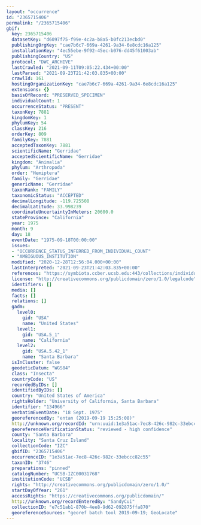 ```yaml
---
layout: "occurrence"
id: "2365715406"
permalink: "/2365715406"
gbif:
  key: 2365715406
  datasetKey: "d6097f75-f99e-4c2a-b8a5-b0fc213ecbd0"
  publishingOrgKey: "cae7b6c7-669a-4261-9a34-6e8cdc16a125"
  installationKey: "4ec55ebe-9f92-45ec-b076-dd45f61003ab"
  publishingCountry: "US"
  protocol: "DWC_ARCHIVE"
  lastCrawled: "2021-09-11T09:05:22.434+00:00"
  lastParsed: "2021-09-23T21:42:03.835+00:00"
  crawlId: 161
  hostingOrganizationKey: "cae7b6c7-669a-4261-9a34-6e8cdc16a125"
  extensions: {}
  basisOfRecord: "PRESERVED_SPECIMEN"
  individualCount: 1
  occurrenceStatus: "PRESENT"
  taxonKey: 7881
  kingdomKey: 1
  phylumKey: 54
  classKey: 216
  orderKey: 809
  familyKey: 7881
  acceptedTaxonKey: 7881
  scientificName: "Gerridae"
  acceptedScientificName: "Gerridae"
  kingdom: "Animalia"
  phylum: "Arthropoda"
  order: "Hemiptera"
  family: "Gerridae"
  genericName: "Gerridae"
  taxonRank: "FAMILY"
  taxonomicStatus: "ACCEPTED"
  decimalLongitude: -119.725508
  decimalLatitude: 33.998239
  coordinateUncertaintyInMeters: 20600.0
  stateProvince: "California"
  year: 1975
  month: 9
  day: 18
  eventDate: "1975-09-18T00:00:00"
  issues:
  - "OCCURRENCE_STATUS_INFERRED_FROM_INDIVIDUAL_COUNT"
  - "AMBIGUOUS_INSTITUTION"
  modified: "2020-12-28T12:56:04.000+00:00"
  lastInterpreted: "2021-09-23T21:42:03.835+00:00"
  references: "https://symbiota.ccber.ucsb.edu:443/collections/individual/index.php?occid=134966"
  license: "http://creativecommons.org/publicdomain/zero/1.0/legalcode"
  identifiers: []
  media: []
  facts: []
  relations: []
  gadm:
    level0:
      gid: "USA"
      name: "United States"
    level1:
      gid: "USA.5_1"
      name: "California"
    level2:
      gid: "USA.5.42_1"
      name: "Santa Barbara"
  isInCluster: false
  geodeticDatum: "WGS84"
  class: "Insecta"
  countryCode: "US"
  recordedByIDs: []
  identifiedByIDs: []
  country: "United States of America"
  rightsHolder: "University of California, Santa Barbara"
  identifier: "134966"
  verbatimEventDate: "18 Sept. 1975"
  georeferencedBy: "entan (2019-09-19 15:25:08)"
  http://unknown.org/recordId: "urn:uuid:1e3a51ac-7ec8-426c-982c-33ebccc82c55"
  georeferenceVerificationStatus: "reviewed - high confidence"
  county: "Santa Barbara"
  locality: "Santa Cruz Island"
  collectionCode: "IZC"
  gbifID: "2365715406"
  occurrenceID: "1e3a51ac-7ec8-426c-982c-33ebccc82c55"
  taxonID: "3746"
  preparations: "pinned"
  catalogNumber: "UCSB-IZC00031768"
  institutionCode: "UCSB"
  rights: "http://creativecommons.org/publicdomain/zero/1.0/"
  startDayOfYear: "261"
  accessRights: "https://creativecommons.org/publicdomain/"
  http://unknown.org/recordEnteredBy: "SandyCui"
  collectionID: "e7c51ab1-870b-4ee8-9d62-092875ffa870"
  georeferenceSources: "georef batch tool 2019-09-19; GeoLocate"
---
```


